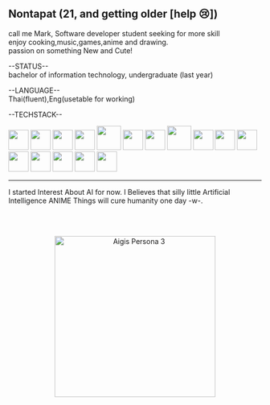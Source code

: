 


Nontapat (21, and getting older [help 😢])
-----------------------------------------------------------------------------------------------------
call me Mark, Software developer student seeking for more skill </br>
enjoy cooking,music,games,anime and drawing.</br>
passion on something New and Cute! 

--STATUS--</br>
bachelor of information technology, undergraduate (last year)

--LANGUAGE--</br>
Thai(fluent),Eng(usetable for working)


--TECHSTACK-- 

<p align="left">
  <!-- 🌐 Frontend -->
  <img src="https://cdn.jsdelivr.net/gh/devicons/devicon/icons/html5/html5-original.svg" width="40" height="40" />
  <img src="https://cdn.jsdelivr.net/gh/devicons/devicon/icons/css3/css3-original.svg" width="40" height="40" />
  <img src="https://cdn.jsdelivr.net/gh/devicons/devicon/icons/javascript/javascript-original.svg" width="40" height="40" />
  <img src="https://cdn.jsdelivr.net/gh/devicons/devicon/icons/react/react-original.svg" width="40" height="40" />
  <img src="https://cdn.jsdelivr.net/gh/devicons/devicon/icons/bun/bun-original.svg" width="48" height="48"/>

  <!-- 🧩 Backend / Database -->
  <img src="https://cdn.jsdelivr.net/gh/devicons/devicon/icons/mysql/mysql-original.svg" width="40" height="40" />
  <img src="https://cdn.jsdelivr.net/gh/devicons/devicon/icons/firebase/firebase-plain.svg" width="40" height="40" />
  <img src="https://cdn.jsdelivr.net/gh/devicons/devicon/icons/vite/vite-original.svg" width="48" height="48"/>


  <!-- 🧠 Programming / Tools -->
  <img src="https://cdn.jsdelivr.net/gh/devicons/devicon/icons/python/python-original.svg" width="40" height="40" />
  <img src="https://cdn.jsdelivr.net/gh/devicons/devicon/icons/github/github-original.svg" width="40" height="40" />
  <img src="https://cdn.jsdelivr.net/gh/devicons/devicon/icons/vscode/vscode-original.svg" width="40" height="40" />
  <img src="https://cdn.jsdelivr.net/gh/devicons/devicon/icons/intellij/intellij-original.svg" width="40" height="40" />
  <img src="https://cdn.jsdelivr.net/gh/devicons/devicon/icons/slack/slack-original.svg" width="40" height="40" />
  <img src="https://cdn.jsdelivr.net/gh/devicons/devicon/icons/playwright/playwright-original.svg" width="40" height="40" />

  <!-- 🎮 Game / Creative -->
  <img src="https://cdn.jsdelivr.net/gh/devicons/devicon/icons/renpy/renpy-original.svg" width="40" height="40" />

  <!-- 🧭 Productivity -->
  <img src="https://cdn.jsdelivr.net/gh/devicons/devicon/icons/notion/notion-original.svg" width="40" height="40" />
</p>


-----------------------------------------------------------------------------------------------------

I started Interest About AI for now. I Believes that silly little Artificial Intelligence ANIME Things will cure humanity one day -w-. 

</br>
</br>


<p align="center">
  <img src="https://media1.tenor.com/m/MeoFWw-08c8AAAAd/persona-persona-3.gif"
       alt="Aigis Persona 3"
       width="320">
</p>





